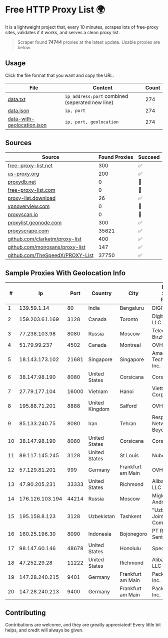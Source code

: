 
# Free HTTP Proxy List 🌍

It is a lightweight project that, every 10 minutes, scrapes lots of free-proxy sites, validates if it works, and serves a clean proxy list.


> Scraper found **74744** proxies at the latest update. Usable proxies are below.

## Usage

Click the file format that you want and copy the URL.


|File|Content|Count|
|----|-------|-----|
|[data.txt](https://raw.githubusercontent.com/themiralay/Proxy-List-World/master/data.txt)|`ip_address:port` combined (seperated new line)|274|
|[data.json](https://raw.githubusercontent.com/themiralay/Proxy-List-World/master/data.json)|`ip, port`|274|
|[data-with-geolocation.json](https://raw.githubusercontent.com/themiralay/Proxy-List-World/master/data-with-geolocation.json)|`ip, port, geolocation`|274|

## Sources

|Source|Found Proxies|Succeed|
|------|-------------|-------|
|[free-proxy-list.net](https://free-proxy-list.net)|300|✅|
|[us-proxy.org](https://www.us-proxy.org)|200|✅|
|[proxydb.net](http://proxydb.net)|0|🚫|
|[free-proxy-list.com](https://free-proxy-list.com/?page=&port=&type%5B%5D=http&type%5B%5D=https&up_time=0&search=Search)|0|🚫|
|[proxy-list.download](https://www.proxy-list.download/HTTP)|26|✅|
|[vpnoverview.com](https://vpnoverview.com/privacy/anonymous-browsing/free-proxy-servers)|0|🚫|
|[proxyscan.io](https://www.proxyscan.io)|0|🚫|
|[proxylist.geonode.com](https://proxylist.geonode.com/api/proxy-list?limit=300&page=1&sort_by=lastChecked&sort_type=desc&protocols=http,https)|300|✅|
|[proxyscrape.com](https://api.proxyscrape.com/v2/?request=displayproxies&protocol=http&timeout=10000&country=all&ssl=all&anonymity=all)|35621|✅|
|[github.com/clarketm/proxy-list](https://raw.githubusercontent.com/clarketm/proxy-list/master/proxy-list-raw.txt)|400|✅|
|[github.com/monosans/proxy-list](https://raw.githubusercontent.com/monosans/proxy-list/main/proxies/http.txt)|147|✅|
|[github.com/TheSpeedX/PROXY-List](https://raw.githubusercontent.com/TheSpeedX/PROXY-List/master/http.txt)|37750|✅|


## Sample Proxies With Geolocation Info

|#|Ip|Port|Country|City|Internet Service Provider|
|-|--|----|-------|----|-------------------------|
|1|139.59.1.14|80|India|Bengaluru|DIGITALOCEAN|
|2|159.203.61.169|3128|Canada|Toronto|DigitalOcean, LLC|
|3|77.238.103.98|8080|Russia|Moscow|Telecom-Birzha, LLC|
|4|51.79.99.237|4502|Canada|Montreal|OVH SAS|
|5|18.143.173.102|21681|Singapore|Singapore|Amazon Technologies Inc.|
|6|38.147.98.190|8080|United States|Corsicana|Corsicana ISD|
|7|27.79.177.104|16000|Vietnam|Hanoi|Viettel Corporation|
|8|195.88.71.201|8888|United Kingdom|Salford|OVH SAS|
|9|85.133.240.75|8080|Iran|Tehran|Respina Networks & Beyond PJSC|
|10|38.147.98.190|8080|United States|Corsicana|Corsicana ISD|
|11|89.117.145.245|3128|United States|St Louis|Nubes, LLC|
|12|57.129.81.201|999|Germany|Frankfurt am Main|OVH SAS|
|13|47.90.205.231|33333|United States|Richmond|Alibaba.com LLC|
|14|176.126.103.194|44214|Russia|Moscow|Miglovets Egor Andreevich|
|15|195.158.8.123|3128|Uzbekistan|Tashkent|"Uzbektelekom" Joint Stock Company|
|16|160.25.196.30|8090|Indonesia|Bojonegoro|PT Rnet Mitra Sentosa|
|17|98.147.60.146|48678|United States|Honolulu|Spectrum|
|18|47.252.29.28|11222|United States|Richmond|Alibaba Cloud LLC|
|19|147.28.240.215|9401|Germany|Frankfurt am Main|Packet Host, Inc.|
|20|147.28.240.213|9400|Germany|Frankfurt am Main|Packet Host, Inc.|



## Contributing

Contributions are welcome, and they are greatly appreciated! Every
little bit helps, and credit will always be given.

